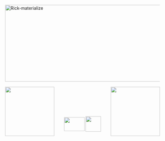 <div style="display: inline_block"><br>
  <img align="center" alt="Rick-materialize" height="250" width="1400" src="https://user-images.githubusercontent.com/88171582/132100480-2a125698-ac53-451a-95aa-6733e90f2963.JPG">
</div>
 
 <br/> 
 
 <div>
  <a href="https://github.com/Rickson298">
  <img align="left" height="160em" src="https://github-readme-stats.vercel.app/api?username=Rickson298&show_icons=true&theme=dark&include_all_commits=true&count_private=true"/>
  <img align="right" height="160em" src="https://github-readme-stats.vercel.app/api/top-langs/?username=Rickson298&layout=compact&langs_count=7&theme=dark"/>
</div>

  <br/> <br/>
  
 
<div align="center"> 
   <br/> <br/>
  <a href = "mailto:rickson.patrick13@gmail.com"><img align="center"  height="45" width="67" src="https://marcas-logos.net/wp-content/uploads/2020/01/Gmail-Logo-1-600x375.png"></a>
  <a href="https://www.linkedin.com/in/rickson-oliveira-dev/" target="_blank"><img align="center"  height="50" width="50"  src="https://user-images.githubusercontent.com/88171582/132100340-230eae1b-8645-471f-9fd8-1e5f8b59115a.png" target="_blank"></a> 
</div>
